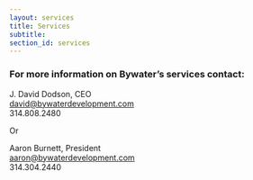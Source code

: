 ```yaml
---
layout: services
title: Services
subtitle:
section_id: services
---
```

### For more information on Bywater’s services contact:

J. David Dodson, CEO  
[david@bywaterdevelopment.com](mailto:david@bywaterdevelopment.com)  
314.808.2480  

Or

Aaron Burnett, President  
[aaron@bywaterdevelopment.com](mailto:aaron@bywaterdevelopment.com)  
314.304.2440  
